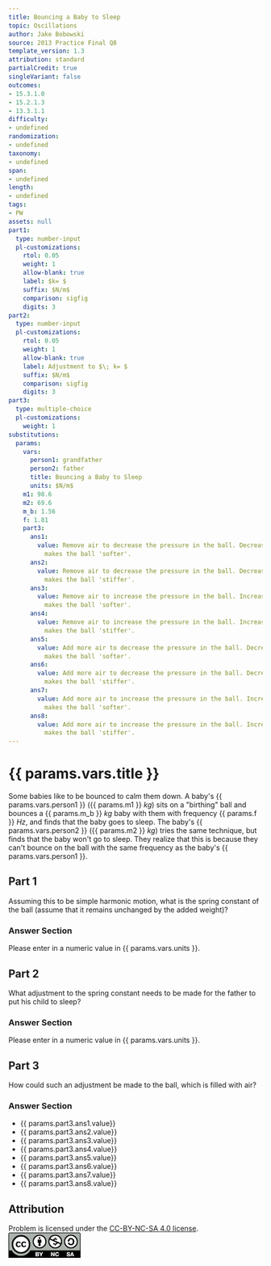 ```yaml
---
title: Bouncing a Baby to Sleep
topic: Oscillations
author: Jake Bobowski
source: 2013 Practice Final Q8
template_version: 1.3
attribution: standard
partialCredit: true
singleVariant: false
outcomes:
- 15.3.1.0
- 15.2.1.3
- 13.3.1.1
difficulty:
- undefined
randomization:
- undefined
taxonomy:
- undefined
span:
- undefined
length:
- undefined
tags:
- PW
assets: null
part1:
  type: number-input
  pl-customizations:
    rtol: 0.05
    weight: 1
    allow-blank: true
    label: $k= $
    suffix: $N/m$
    comparison: sigfig
    digits: 3
part2:
  type: number-input
  pl-customizations:
    rtol: 0.05
    weight: 1
    allow-blank: true
    label: Adjustment to $\; k= $
    suffix: $N/m$
    comparison: sigfig
    digits: 3
part3:
  type: multiple-choice
  pl-customizations:
    weight: 1
substitutions:
  params:
    vars:
      person1: grandfather
      person2: father
      title: Bouncing a Baby to Sleep
      units: $N/m$
    m1: 98.6
    m2: 69.6
    m_b: 1.56
    f: 1.81
    part3:
      ans1:
        value: Remove air to decrease the pressure in the ball. Decreased pressure
          makes the ball 'softer'.
      ans2:
        value: Remove air to decrease the pressure in the ball. Decreased pressure
          makes the ball 'stiffer'.
      ans3:
        value: Remove air to increase the pressure in the ball. Increased pressure
          makes the ball 'softer'.
      ans4:
        value: Remove air to increase the pressure in the ball. Increased pressure
          makes the ball 'stiffer'.
      ans5:
        value: Add more air to decrease the pressure in the ball. Decreased pressure
          makes the ball 'softer'.
      ans6:
        value: Add more air to decrease the pressure in the ball. Decreased pressure
          makes the ball 'stiffer'.
      ans7:
        value: Add more air to increase the pressure in the ball. Increased pressure
          makes the ball 'softer'.
      ans8:
        value: Add more air to increase the pressure in the ball. Increased pressure
          makes the ball 'stiffer'.
---
```

# {{ params.vars.title }}
Some  babies  like  to  be  bounced  to  calm  them  down.   A  baby's  {{ params.vars.person1 }} ({{ params.m1 }} $kg$) sits on a "birthing" ball and bounces a {{ params.m_b }} $kg$ baby with them with frequency {{ params.f }} $Hz$, and finds that the baby goes to sleep.  The baby's {{ params.vars.person2 }} ({{ params.m2 }} $kg$) tries the same technique, but finds that the baby won't go to sleep.  They realize that this is because they can't bounce on the ball with the same frequency as the baby's {{ params.vars.person1 }}.

## Part 1

Assuming this to be simple harmonic motion, what is the spring constant of the ball (assume that it remains unchanged by the added weight)?

### Answer Section

Please enter in a numeric value in {{ params.vars.units }}.

## Part 2

What adjustment to the spring constant needs to be made for the father to put his child to sleep?

### Answer Section

Please enter in a numeric value in {{ params.vars.units }}.

## Part 3

How could such an adjustment be made to the ball, which is filled with air?

### Answer Section

- {{ params.part3.ans1.value}}
- {{ params.part3.ans2.value}}
- {{ params.part3.ans3.value}}
- {{ params.part3.ans4.value}}
- {{ params.part3.ans5.value}}
- {{ params.part3.ans6.value}}
- {{ params.part3.ans7.value}}
- {{ params.part3.ans8.value}}

## Attribution

Problem is licensed under the [CC-BY-NC-SA 4.0 license](https://creativecommons.org/licenses/by-nc-sa/4.0/).<br> ![The Creative Commons 4.0 license requiring attribution-BY, non-commercial-NC, and share-alike-SA license.](https://raw.githubusercontent.com/firasm/bits/master/by-nc-sa.png)
